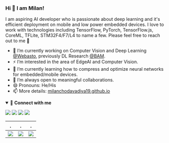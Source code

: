 ### Hi 👋 I am Milan!

I am aspiring AI developer who is passionate about deep learning and it's efficient deployment on mobile and low power embedded devices. I love to work with technologies including TensorFlow, PyTorch, TensorFlow.js, CoreML, TFLite, STM32F4/F7/L4 to name a few. Please feel free to reach out to me 🙂

- 🔭 I’m currently working on Computer Vision and Deep Learning [@Webasto](https://www.webasto-group.com/de/), previously DL Research [@BAM](https://www.bam.de/Navigation/EN/Home/home.html).
- ⚡ I’m interested in the area of EdgeAI and Computer Vision.
- 🌱 I’m currently learning how to compress and optimize neural networks for embedded/mobile devices.
- 👯 I’m always open to meaningful collaborations.
- 😄 Pronouns: He/His
- 📫 More details: [milanchodavadiya19.github.io](https://[milanchodavadiya19.github.io/)

<details open>
<summary>🤝 <b>Connect with me</b></summary>

<p align = "center">

[<img src ="https://img.shields.io/badge/portfolio-%23.svg?&style=for-the-badge&logo=&logoColor=white%22">](https://milanchodavadiya19.github.io/)
[<img src="https://img.shields.io/badge/twitter-%231DA1F2.svg?&style=for-the-badge&logo=twitter&logoColor=white" />](https://twitter.com/ImMilan089) 
[<img src="https://img.shields.io/badge/linkedin-%230077B5.svg?&style=for-the-badge&logo=linkedin&logoColor=white" />](https://www.linkedin.com/in/milan-chodavadiya-2a9487188/)
[<img src="https://img.shields.io/badge/youtube-%23FF0000.svg?&style=for-the-badge&logo=youtube&logoColor=white" />](https://www.youtube.com/)

</p>

</details>

| . | . | . |
|-----|------|------|
|![](https://github-profile-summary-cards.vercel.app/api/cards/stats?username=anujdutt9&theme=dracula)|![](https://github-profile-summary-cards.vercel.app/api/cards/repos-per-language?username=anujdutt9&theme=dracula)|![](https://github-profile-summary-cards.vercel.app/api/cards/most-commit-language?username=anujdutt9&theme=dracula)|


[stats]: https://github-readme-stats.vercel.app/api?username=anujdutt9&show_icons=true&count_private=false&theme=radical&hide=issues,commits&hide_rank=true&custom_title=Anuj's%20Stats
[hexapod]: https://hexapod.netlify.app/
